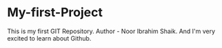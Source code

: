 # My-first-Project
This is my first GIT Repository.
Author - Noor Ibrahim Shaik.
And I'm very excited to learn about Github.
